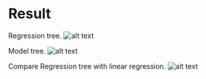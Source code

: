 # Result

Regression tree.
![alt text](https://github.com/soarbear/Machine_Learning/blob/master/adaboost/regression_tree.png)

Model tree.
![alt text](https://github.com/soarbear/Machine_Learning/blob/master/adaboost/model_tree.png)

Compare Regression tree with linear regression.
![alt text](https://github.com/soarbear/Machine_Learning/blob/master/adaboost/compare_regressionTree_with_lineRegression.png)
